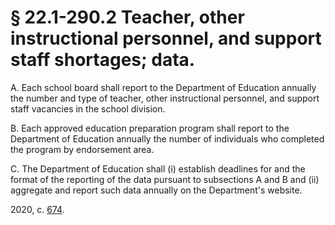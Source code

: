 # § 22.1-290.2 Teacher, other instructional personnel, and support staff shortages; data.

<p>A. Each school board shall report to the Department of Education annually the number and type of teacher, other instructional personnel, and support staff vacancies in the school division.</p><p>B. Each approved education preparation program shall report to the Department of Education annually the number of individuals who completed the program by endorsement area.</p><p>C. The Department of Education shall (i) establish deadlines for and the format of the reporting of the data pursuant to subsections A and B and (ii) aggregate and report such data annually on the Department's website.</p><p>2020, c. <a href='http://lis.virginia.gov/cgi-bin/legp604.exe?201+ful+CHAP0674'>674</a>.</p>